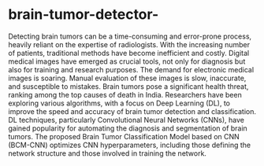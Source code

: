 # brain-tumor-detector-

Detecting brain tumors can be a time-consuming and error-prone process, heavily reliant on the expertise of radiologists. With the increasing number of patients, traditional methods have become inefficient and costly. Digital medical images have emerged as crucial tools, not only for diagnosis but also for training and research purposes. The demand for electronic medical images is soaring. Manual evaluation of these images is slow, inaccurate, and susceptible to mistakes. Brain tumors pose a significant health threat, ranking among the top causes of death in India. Researchers have been exploring various algorithms, with a focus on Deep Learning (DL), to improve the speed and accuracy of brain tumor detection and classification. DL techniques, particularly Convolutional Neural Networks (CNNs), have gained popularity for automating the diagnosis and segmentation of brain tumors. The proposed Brain Tumor Classification Model based on CNN (BCM-CNN) optimizes CNN hyperparameters, including those defining the network structure and those involved in training the network.
